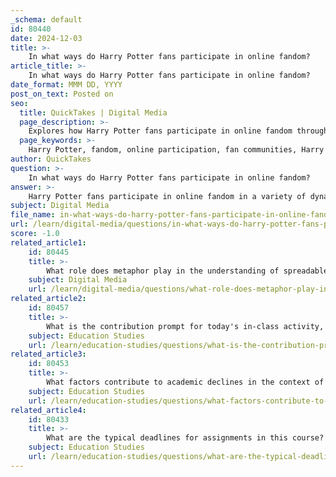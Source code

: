 ```yaml
---
_schema: default
id: 80440
date: 2024-12-03
title: >-
    In what ways do Harry Potter fans participate in online fandom?
article_title: >-
    In what ways do Harry Potter fans participate in online fandom?
date_format: MMM DD, YYYY
post_on_text: Posted on
seo:
  title: QuickTakes | Digital Media
  page_description: >-
    Explores how Harry Potter fans participate in online fandom through communities, creative contributions, social media, conventions, and civic engagement, highlighting the participatory culture of the franchise.
  page_keywords: >-
    Harry Potter, fandom, online participation, fan communities, Harry Potter Alliance, creative contributions, fan fiction, social media, conventions, online discussions, civic engagement, activism, peer-to-peer marketing
author: QuickTakes
question: >-
    In what ways do Harry Potter fans participate in online fandom?
answer: >-
    Harry Potter fans participate in online fandom in a variety of dynamic and engaging ways, contributing significantly to the overall success and cultural impact of the franchise. Here are some key aspects of their participation:\n\n1. **Fan Communities and Organizations**: One of the most notable examples is the Harry Potter Alliance (HPA), a nonprofit organization that mobilizes fans for social justice and civic engagement. The HPA utilizes the themes and narratives from the Harry Potter series to inspire fans to take action on real-world issues, effectively turning fandom into a platform for activism.\n\n2. **Creative Contributions**: Fans actively create and share fan fiction, artwork, and other creative content. Websites like FanFiction.net, which launched around the same time as the Harry Potter series gained popularity, serve as platforms for fans to publish their stories and interpretations of the Harry Potter universe. This creative output not only enriches the fandom but also fosters a sense of community among fans.\n\n3. **Social Media Engagement**: Fans engage in peer-to-peer marketing through social media platforms, sharing their love for the series and promoting fan events, merchandise, and related causes. This grassroots marketing approach helps sustain interest in the franchise and connects fans across the globe.\n\n4. **Conventions and Festivals**: Many fans participate in conventions and amateur fan festivals, where they can meet fellow enthusiasts, share their creations, and engage in discussions about the series. These events often feature panels, workshops, and activities that celebrate the Harry Potter universe.\n\n5. **Online Discussions and Forums**: The Harry Potter fandom is characterized by its vibrant online discussions, where fans analyze themes, characters, and plot developments. These discussions often take place on dedicated forums, social media groups, and fan sites, allowing for a rich exchange of ideas and interpretations.\n\n6. **Civic Engagement**: The HPA and other fan-led initiatives often focus on civic engagement, encouraging fans to use their passion for the series as a springboard for activism. This includes fundraising efforts, awareness campaigns, and community service projects that align with the values depicted in the Harry Potter stories.\n\nOverall, the Harry Potter fandom exemplifies a participatory culture where fans not only consume content but also actively contribute to and shape the narrative, fostering a sense of belonging and community while addressing real-world issues.
subject: Digital Media
file_name: in-what-ways-do-harry-potter-fans-participate-in-online-fandom.md
url: /learn/digital-media/questions/in-what-ways-do-harry-potter-fans-participate-in-online-fandom
score: -1.0
related_article1:
    id: 80445
    title: >-
        What role does metaphor play in the understanding of spreadable media?
    subject: Digital Media
    url: /learn/digital-media/questions/what-role-does-metaphor-play-in-the-understanding-of-spreadable-media
related_article2:
    id: 80457
    title: >-
        What is the contribution prompt for today's in-class activity, and how should students respond?
    subject: Education Studies
    url: /learn/education-studies/questions/what-is-the-contribution-prompt-for-todays-inclass-activity-and-how-should-students-respond
related_article3:
    id: 80453
    title: >-
        What factors contribute to academic declines in the context of participatory culture?
    subject: Education Studies
    url: /learn/education-studies/questions/what-factors-contribute-to-academic-declines-in-the-context-of-participatory-culture
related_article4:
    id: 80433
    title: >-
        What are the typical deadlines for assignments in this course?
    subject: Education Studies
    url: /learn/education-studies/questions/what-are-the-typical-deadlines-for-assignments-in-this-course
---
```


&nbsp;